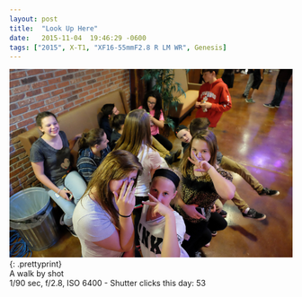 ```yaml
---
layout: post
title:  "Look Up Here"
date:   2015-11-04  19:46:29 -0600
tags: ["2015", X-T1, "XF16-55mmF2.8 R LM WR", Genesis]
---
```

![:title](/images/2015/2015_1104_DSCF2954.jpg)
{: .prettyprint}  
A walk by shot  
1/90 sec, f/2.8, ISO 6400 - Shutter clicks this day: 53